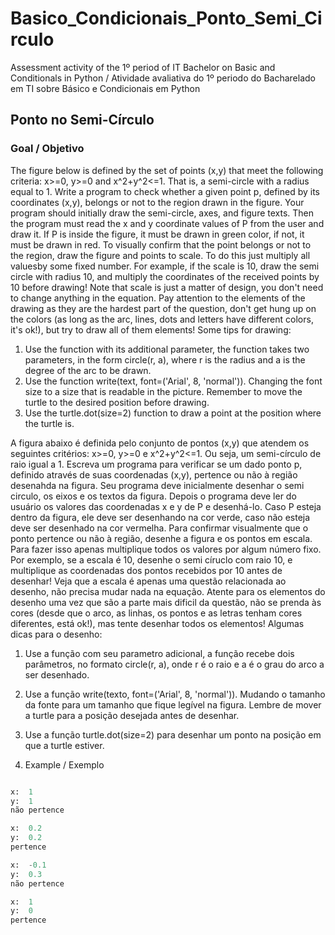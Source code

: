 # Basico_Condicionais_Ponto_Semi_Circulo
Assessment activity of the 1º period of IT Bachelor on Basic and Conditionals in Python / Atividade avaliativa do 1º periodo do Bacharelado em TI sobre Básico e Condicionais em Python

## Ponto no Semi-Círculo

### Goal / Objetivo

The figure below is defined by the set of points (x,y) that meet the following criteria: x>=0, y>=0 and x^2+y^2<=1. That is, a semi-circle with a radius equal to 1.
Write a program to check whether a given point p, defined by its coordinates (x,y), belongs or not to the region drawn in the figure. Your program should initially draw the semi-circle, axes, and figure texts. Then the program must read the x and y coordinate values ​​of P from the user and draw it. If P is inside the figure, it must be drawn in green color, if not, it must be drawn in red.
To visually confirm that the point belongs or not to the region, draw the figure and points to scale. To do this just multiply all values ​​by some fixed number. For example, if the scale is 10, draw the semi circle with radius 10, and multiply the coordinates of the received points by 10 before drawing! Note that scale is just a matter of design, you don't need to change anything in the equation.
Pay attention to the elements of the drawing as they are the hardest part of the question, don't get hung up on the colors (as long as the arc, lines, dots and letters have different colors, it's ok!), but try to draw all of them elements!
Some tips for drawing:
1. Use the function with its additional parameter, the function takes two parameters, in the form circle(r, a), where r is the radius and a is the degree of the arc to be drawn.
2. Use the function write(text, font=('Arial', 8, 'normal')). Changing the font size to a size that is readable in the picture. Remember to move the turtle to the desired position before drawing.
3. Use the turtle.dot(size=2) function to draw a point at the position where the turtle is.

A figura abaixo é definida pelo conjunto de pontos (x,y) que atendem os seguintes critérios: x>=0, y>=0 e x^2+y^2<=1. Ou seja, um semi-círculo de raio igual a 1. 
Escreva um programa para verificar se um dado ponto p, definido através de suas coordenadas (x,y), pertence ou não à região desenahda na figura. Seu programa deve inicialmente desenhar o semi circulo, os eixos e os textos da figura. Depois o programa deve ler do usuário os valores das coordenadas x e y de P e desenhá-lo. Caso P esteja dentro da figura, ele deve ser desenhando na cor verde, caso não esteja deve ser desenhado na cor vermelha.
Para confirmar visualmente que o ponto pertence ou não à região, desenhe a figura e os pontos em escala. Para fazer isso apenas multiplique todos os valores por algum número fixo. Por exemplo, se a escala é 10, desenhe o semi círuclo com raio 10, e multiplique as coordenadas dos pontos recebidos por 10 antes de desenhar! Veja que a escala é apenas uma questão relacionada ao desenho, não precisa mudar nada na equação.
Atente para os elementos do desenho uma vez que são a parte mais dificil da questão, não se prenda às cores (desde que o arco, as linhas, os pontos e as letras tenham cores diferentes, está ok!), mas tente desenhar todos os elementos!
Algumas dicas para o desenho:
1. Use a função com seu parametro adicional, a função recebe dois parâmetros, no formato circle(r, a), onde r é o raio e a é o grau do arco a ser desenhado.
2. Use a função write(texto, font=('Arial', 8, 'normal')). Mudando o tamanho da fonte para um tamanho que fique legível na figura. Lembre de mover a turtle para a posição desejada antes de desenhar.
3. Use a função turtle.dot(size=2) para desenhar um ponto na posição em que a turtle estiver.

1. Example / Exemplo
```py

x:  1
y:  1
não pertence

x:  0.2
y:  0.2
pertence

x:  -0.1
y:  0.3
não pertence

x:  1
y:  0
pertence
```
